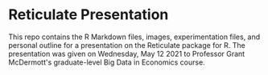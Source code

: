 # Reticulate Presentation
This repo contains the R Markdown files, images, experimentation files, and personal outline for a presentation on the Reticulate package for R. The presentation was given on Wednesday, May 12 2021 to Professor Grant McDermott's graduate-level Big Data in Economics course.
